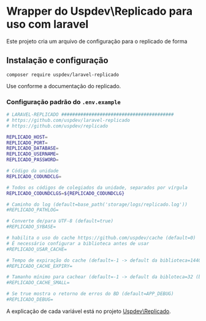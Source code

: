 # Wrapper do Uspdev\Replicado para uso com laravel

Este projeto cria um arquivo de configuração para o replicado de forma 

## Instalação e configuração

    composer require uspdev/laravel-replicado

Use conforme a documentação do replicado.

### Configuração padrão do `.env.example`

```sh
# LARAVEL-REPLICADO #########################################
# https://github.com/uspdev/laravel-replicado
# https://github.com/uspdev/replicado

REPLICADO_HOST=
REPLICADO_PORT=
REPLICADO_DATABASE=
REPLICADO_USERNAME=
REPLICADO_PASSWORD=

# Código da unidade
REPLICADO_CODUNDCLG=

# Todos os códigos de colegiados da unidade, separados por vírgula
REPLICADO_CODUNDCLGS=${REPLICADO_CODUNDCLG}

# Caminho do log (default=base_path('storage/logs/replicado.log'))
#REPLICADO_PATHLOG=

# Converte de/para UTF-8 (default=true)
#REPLICADO_SYBASE=

# habilita o uso do cache https://github.com/uspdev/cache (default=0)
# É necessário configurar a biblioteca antes de usar
#REPLICADO_USAR_CACHE=

# Tempo de expiração do cache (default=-1 -> default da biblioteca=1440 (s))
#REPLICADO_CACHE_EXPIRY=

# Tamanho mínimo para cachear (default=-1 -> default da bibloteca=32 (bytes))
#REPLICADO_CACHE_SMALL=

# Se true mostra o retorno de erros do BD (default=APP_DEBUG)
#REPLICADO_DEBUG=
```

A explicação de cada variável está no projeto [Uspdev\\Replicado](https://github.com/uspdev/replicado).
